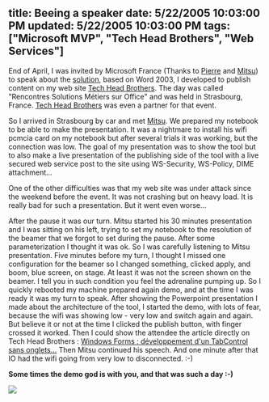 title: Beeing a speaker
date: 5/22/2005 10:03:00 PM
updated: 5/22/2005 10:03:00 PM
tags: ["Microsoft MVP", "Tech Head Brothers", "Web Services"]
---



End of April, I was invited by Microsoft France (Thanks to [Pierre](http://blogs.developpeur.org/fox/) and [Mitsu](http://blogs.microsoft.fr/mitsufu)) to speak about the [solution](http://weblogs.asp.net/lkempe/archive/2005/01/25/360227.aspx), 
based on Word 2003, I developed to publish content on my web site [Tech Head Brothers](http://www.techheadbrothers.com). The day was 
called "Rencontres Solutions Métiers sur Office" and was held in Strasbourg, 
France. [Tech Head Brothers](http://www.techheadbrothers.com) was 
even a partner for that event.

So I arrived in Strasbourg by car and met [Mitsu](http://blogs.microsoft.fr/mitsufu). We prepared my notebook to 
be able to make the presentation. It was a nightmare to install his wifi pcmcia 
card on my notebook but after several trials it was working, but the connection 
was low. The goal of my presentation was to show the tool but to also make a 
live presentation of the publishing side of the tool with a live secured web 
service post to the site using WS-Security, WS-Policy, DIME attachment...

One of the other difficulties was that my web site was under attack since the 
weekend before the event. It was not crashing but on heavy load. It is really 
bad for such a presentation. But it went even worse...

After the pause it was our turn. Mitsu started his 30 minutes presentation 
and I was sitting on his left, trying to set my notebook to the resolution of 
the beamer that we forgot to set during the pause. After some parameterization I 
thought it was ok. So I was carefully listening to Mitsu presentation. Five 
minutes before my turn, I thought I missed one configuration for the beamer so I 
changed something, clicked apply, and boom, blue screen, on stage. At least it 
was not the screen shown on the beamer. I tell you in such condition you feel 
the adrenaline pumping up. So I quickly rebooted my machine prepared again demo, 
and at the time I was ready it was my turn to speak. After showing the 
Powerpoint presentation I made about the architecture of the tool, I started the 
demo, with lots of fear, because the wifi was showing low - very low and switch 
again and again. But believe it or not at the time I clicked the publish button, 
with finger crossed it worked. Then I could show the attendee the article 
directly on Tech Head Brothers : [Windows 
Forms : développement d'un TabControl sans onglets...](http://www.techheadbrothers.com/DesktopDefault.aspx?tabindex=1&tabid=7&AId=97) Then Mitsu 
continued his speech. And one minute after that IO had the wifi going from very 
low to disconnected. :-)

**Some times the demo god is with you, and that was such a day 
:-)**

![](http://membres.lycos.fr/lkempe//officedays2005.jpg)
